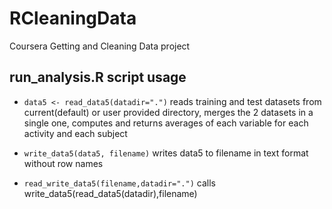 # RCleaningData
Coursera Getting and Cleaning Data project

## run_analysis.R script usage
* ```data5 <- read_data5(datadir=".")``` reads training and test datasets from current(default) or user provided directory, merges the 2 datasets in a single one, computes and returns averages of each variable 
for each activity and each subject

* ```write_data5(data5, filename)``` writes data5 to filename in text format without row names

* ```read_write_data5(filename,datadir=".")``` calls write_data5(read_data5(datadir),filename)
